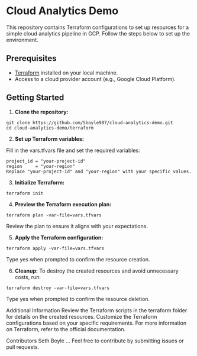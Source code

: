# Cloud Analytics Demo

This repository contains Terraform configurations to set up resources for a simple cloud analytics pipeline in GCP.
Follow the steps below to set up the environment.

## Prerequisites

- [Terraform](https://www.terraform.io/downloads.html) installed on your local machine.
- Access to a cloud provider account (e.g., Google Cloud Platform).


## Getting Started

1. **Clone the repository:**

```
git clone https://github.com/Sboyle987/cloud-analytics-demo.git
cd cloud-analytics-demo/terraform
```


2. **Set up Terraform variables:**

Fill in the vars.tfvars file and set the required variables:

```
project_id = "your-project-id"
region     = "your-region"
Replace "your-project-id" and "your-region" with your specific values.
```
3. **Initialize Terraform:**

```
terraform init
```

4. **Preview the Terraform execution plan:**

```
terraform plan -var-file=vars.tfvars
```

Review the plan to ensure it aligns with your expectations.

5. **Apply the Terraform configuration:**

```
terraform apply -var-file=vars.tfvars
```
Type yes when prompted to confirm the resource creation.

6. **Cleanup:**
To destroy the created resources and avoid unnecessary costs, run:

```
terraform destroy -var-file=vars.tfvars
```

Type yes when prompted to confirm the resource deletion.

Additional Information
Review the Terraform scripts in the terraform folder for details on the created resources.
Customize the Terraform configurations based on your specific requirements.
For more information on Terraform, refer to the official documentation.


Contributors
Seth Boyle
...
Feel free to contribute by submitting issues or pull requests.